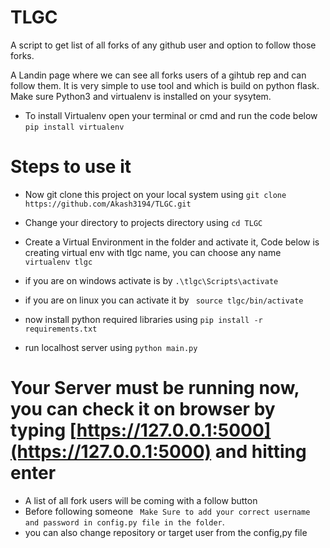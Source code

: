 # TLGC
A script to get list of all forks of any github user and option to follow those forks. 

A Landin page where we can see all forks users of a gihtub rep and can follow them. It is very simple to use tool and which is build on python flask.
Make sure Python3 and virtualenv is installed on your sysytem.

* To install Virtualenv open your terminal or cmd and run the code below
 ``` pip install virtualenv ```

# Steps to use it
* Now git clone this project on your local system using
```git clone https://github.com/Akash3194/TLGC.git```

* Change your directory to projects directory using
``` cd TLGC ```

* Create a Virtual Environment in the folder and activate it, Code below is creating virtual env with tlgc name, you can choose any name
``` virtualenv tlgc```

* if you are on windows activate is by
 ``` .\tlgc\Scripts\activate ```
 
 * if you are on linux you can activate it by
 ``` source tlgc/bin/activate```

* now install python required libraries using
``` pip install -r requirements.txt ```

* run localhost server using
``` python main.py ```

# Your Server must be running now, you can check it on browser by typing [https://127.0.0.1:5000](https://127.0.0.1:5000) and hitting enter
* A list of all fork users will be coming with a follow button
* Before following someone ``` Make Sure to add your correct username and password in config.py file in the folder```.
* you can also change repository or target user from the config,py file
